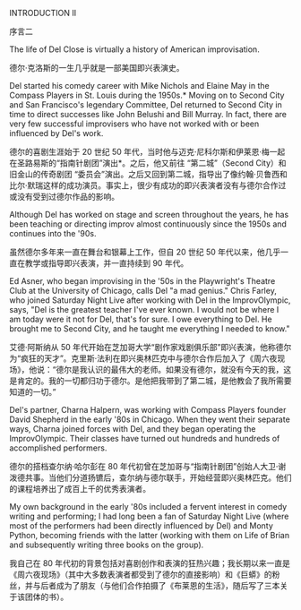 INTRODUCTION II

序言二

The life of Del Close is virtually a history of American improvisation.

德尔·克洛斯的一生几乎就是一部美国即兴表演史。

Del started his comedy career with Mike Nichols and Elaine May in the Compass Players in St. Louis during the 1950s.* Moving on to Second City and San Francisco's legendary Committee, Del returned to Second City in time to direct successes like John Belushi and Bill Murray. In fact, there are very few successful improvisers who have not worked with or been influenced by Del's work.

德尔的喜剧生涯始于 20 世纪 50 年代，当时他与迈克·尼科尔斯和伊莱恩·梅一起在圣路易斯的“指南针剧团”演出*。之后，他又前往 “第二城”（Second City）和旧金山的传奇剧团 “委员会”演出。之后又回到第二城，指导出了像约翰·贝鲁西和比尔·默瑞这样的成功演员。事实上，很少有成功的即兴表演者没有与德尔合作过或没有受到过德尔作品的影响。

Although Del has worked on stage and screen throughout the years, he has been teaching or directing improv almost continuously since the 1950s and continues into the '90s.

虽然德尔多年来一直在舞台和银幕上工作，但自 20 世纪 50 年代以来，他几乎一直在教学或指导即兴表演，并一直持续到 90 年代。

Ed Asner, who began improvising in the '50s in the Playwright's Theatre Club at the University of Chicago, calls Del "a mad genius." Chris Farley, who joined Saturday Night Live after working with Del in the ImprovOlympic, says, "Del is the greatest teacher I've ever known. I would not be where I am today were it not for Del, that's for sure. I owe everything to Del. He brought me to Second City, and he taught me everything I needed to know."

艾德·阿斯纳从 50 年代开始在芝加哥大学“剧作家戏剧俱乐部”即兴表演，他称德尔为“疯狂的天才”。克里斯·法利在即兴奥林匹克中与德尔合作后加入了《周六夜现场》，他说：“德尔是我认识的最伟大的老师。如果没有德尔，就没有今天的我，这是肯定的。我的一切都归功于德尔。是他把我带到了第二城，是他教会了我所需要知道的一切。”

Del's partner, Charna Halpern, was working with Compass Players founder David Shepherd in the early '80s in Chicago. When they went their separate ways, Charna joined forces with Del, and they began operating the ImprovOlympic. Their classes have turned out hundreds and hundreds of accomplished performers.

德尔的搭档查尔纳·哈尔彭在 80 年代初曾在芝加哥与“指南针剧团”创始人大卫·谢泼德共事。当他们分道扬镳后，查尔纳与德尔联手，开始经营即兴奥林匹克。他们的课程培养出了成百上千的优秀表演者。

My own background in the early '80s included a fervent interest in comedy writing and performing; I had long been a fan of Saturday Night Live (where most of the performers had been directly influenced by Del) and Monty Python, becoming friends with the latter (working with them on Life of Brian and subsequently writing three books on the group).

我自己在 80 年代初的背景包括对喜剧创作和表演的狂热兴趣；我长期以来一直是《周六夜现场》（其中大多数表演者都受到了德尔的直接影响）和《巨蟒》的粉丝，并与后者成为了朋友（与他们合作拍摄了《布莱恩的生活》，随后写了三本关于该团体的书）。
